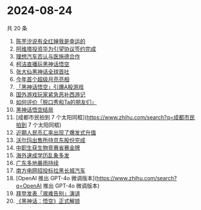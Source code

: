 # 2024-08-24

共 20 条

<!-- BEGIN ZHIHUSEARCH -->
<!-- 最后更新时间 Sat Aug 24 2024 22:09:56 GMT+0800 (China Standard Time) -->
1. [陈芋汐说有全红婵我是幸运的](https://www.zhihu.com/search?q=陈芋汐说有全红婵我是幸运的)
1. [阿维塔投资华为引望协议签约完成](https://www.zhihu.com/search?q=阿维塔投资华为引望协议签约完成)
1. [理想汽车否认与医施德合作](https://www.zhihu.com/search?q=理想汽车否认与医施德合作)
1. [柯洁直播玩黑神话悟空](https://www.zhihu.com/search?q=柯洁直播玩黑神话悟空)
1. [张大仙黑神话全球首吐](https://www.zhihu.com/search?q=张大仙黑神话全球首吐)
1. [今年首个超级月亮亮相](https://www.zhihu.com/search?q=今年首个超级月亮亮相)
1. [「黑神话悟空」引爆A股游戏](https://www.zhihu.com/search?q=「黑神话悟空」引爆A股游戏)
1. [国外游戏玩家紧急恶补西游记](https://www.zhihu.com/search?q=国外游戏玩家紧急恶补西游记)
1. [如何评价「脱口秀和Ta的朋友们」](https://www.zhihu.com/search?q=如何评价「脱口秀和Ta的朋友们」)
1. [黑神话悟空结局](https://www.zhihu.com/search?q=黑神话悟空结局)
1. [成都市民拍到 7 个太阳同框](https://www.zhihu.com/search?q=成都市民拍到 7 个太阳同框)
1. [近期人民币汇率出现了爆发式升值](https://www.zhihu.com/search?q=近期人民币汇率出现了爆发式升值)
1. [沃尔玛出售所持京东股份完成](https://www.zhihu.com/search?q=沃尔玛出售所持京东股份完成)
1. [中职生获生物竞赛省赛金牌](https://www.zhihu.com/search?q=中职生获生物竞赛省赛金牌)
1. [海外速成学历乱象多发](https://www.zhihu.com/search?q=海外速成学历乱象多发)
1. [广东多地暴雨持续](https://www.zhihu.com/search?q=广东多地暴雨持续)
1. [南方电网招投标拉黑长城汽车](https://www.zhihu.com/search?q=南方电网招投标拉黑长城汽车)
1. [OpenAI 推出 GPT-4o 微调版本](https://www.zhihu.com/search?q=OpenAI 推出 GPT-4o 微调版本)
1. [拜登发表「艰难告别」演讲](https://www.zhihu.com/search?q=拜登发表「艰难告别」演讲)
1. [《黑神话：悟空》正式解锁](https://www.zhihu.com/search?q=《黑神话：悟空》正式解锁)
<!-- END ZHIHUSEARCH -->
